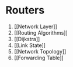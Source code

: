 # Routers

1. [[Network Layer]]
2. [[Routing Algorithms]]
3. [[Dijkstra]]
4. [[Link State]]
5. [[Network Topology]]
6. [[Forwarding Table]]